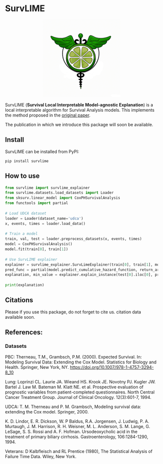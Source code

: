 # SurvLIME

<p align="center">
    <img src="logo.png" width="256" height="256">
</p>


SurvLIME (**Survival Local Interpretable Model-agnostic Explanation**) is a local interpretable algorithm for Survival Analysis models. This implements the method proposed in the [original paper](https://www.sciencedirect.com/science/article/abs/pii/S0950705120304044).

The publication in which we introduce this package will soon be available.

## Install
SurvLIME can be installed from PyPI:

```
pip install survlime
```

## How to use
```python
from survlime import survlime_explainer
from survlime.datasets.load_datasets import Loader
from sksurv.linear_model import CoxPHSurvivalAnalysis
from functools import partial

# Load UDCA dataset
loader = Loader(dataset_name='udca')
x, events, times = loader.load_data()

# Train a model
train, val, test = loader.preprocess_datasets(x, events, times)
model = CoxPHSurvivalAnalysis()
model.fit(train[0], train[1])

# Use SurvLIME explainer
explainer = survlime_explainer.SurvLimeExplainer(train[0], train[1], model_output_times=model.event_times_)
pred_func = partial(model.predict_cumulative_hazard_function, return_array=True)
explanation, min_value = explainer.explain_instance(test[0].iloc[0], pred_func, num_samples=1000)

print(explanation)
```

## Citations
Please if you use this package, do not forget to cite us. citation data available soon.

## References:

### Datasets

PBC:
Therneau, T.M., Grambsch, P.M. (2000). Expected Survival. In: Modeling Survival Data: Extending the Cox Model. Statistics for Biology and Health. Springer, New York, NY. https://doi.org/10.1007/978-1-4757-3294-8_10

Lung:
Loprinzi CL. Laurie JA. Wieand HS. Krook JE. Novotny PJ. Kugler JW. Bartel J. Law M. Bateman M. Klatt NE. et al. Prospective evaluation of prognostic variables from patient-completed questionnaires. North Central Cancer Treatment Group. Journal of Clinical Oncology. 12(3):601-7, 1994.

UDCA:
T. M. Therneau and P. M. Grambsch, Modeling survival data: extending the Cox model. Springer, 2000.

K. D. Lindor, E. R. Dickson, W. P Baldus, R.A. Jorgensen, J. Ludwig, P. A. Murtaugh, J. M. Harrison, R. H. Weisner, M. L. Anderson, S. M. Lange, G. LeSage, S. S. Rossi and A. F. Hofman. Ursodeoxycholic acid in the treatment of primary biliary cirrhosis. Gastroenterology, 106:1284-1290, 1994. 

Veterans:
D Kalbfleisch and RL Prentice (1980), The Statistical Analysis of Failure Time Data. Wiley, New York. 
